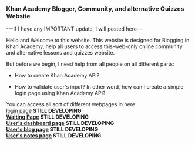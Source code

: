 ### Khan Academy Blogger, Community, and alternative Quizzes Website

---If I have any IMPORTANT update, I will posted here---

Hello and Welcome to this website. This website is designed for Blogging in Khan Academy, help all users to access this-web-only online community and alternative lessons and quizzes website.

But before we begin, I need help from all people on all different parts:
<br><ul><li>How to create Khan Academy API?</li>
  <li>How to validate user's input? In other word, how can I create a simple login page using Khan Academy API?</li></ul>
  
You can access all sort of different webpages in here:<br />
<a href="/login.html">login page</a> <b>STILL DEVELOPING</a> <br />
<a href="/waiting.html">Waiting Page</a> <b>STILL DEVELOPING</a> <br />
<a href="/dashboard.html">User's dashboard page</a> <b>STILL DEVELOPING</a> <br />
<a href="/blog.html">User's blog page</a> <b>STILL DEVELOPING</a> <br />
<a href="/notes.html">User's notes page</a> <b>STILL DEVELOPING</a> <br />
